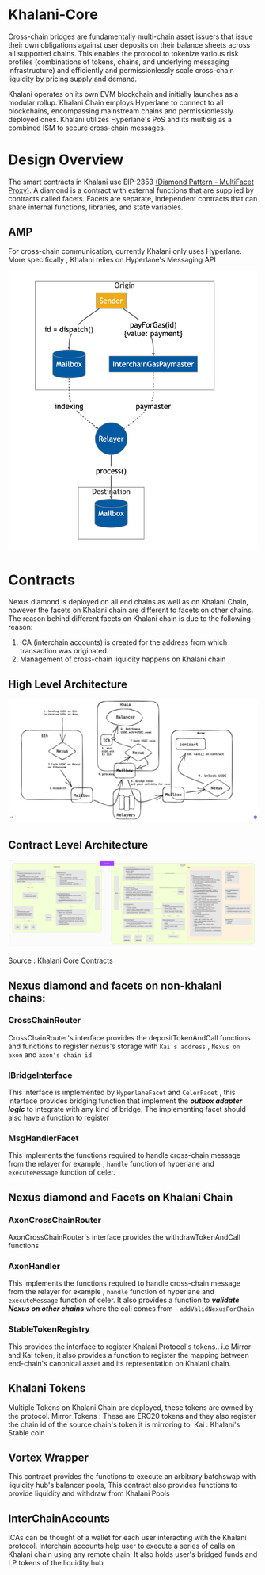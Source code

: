 # Khalani-Core
Cross-chain bridges are fundamentally multi-chain asset issuers that issue their own obligations against user deposits on their balance sheets across all supported chains. This enables the protocol to tokenize various risk profiles (combinations of tokens, chains, and underlying messaging infrastructure) and efficiently and permissionlessly scale cross-chain liquidity by pricing supply and demand.

Khalani operates on its own EVM blockchain and initially launches as a modular rollup. Khalani Chain employs Hyperlane to connect to all blockchains, encompassing mainstream chains and permissionlessly deployed ones. Khalani utilizes Hyperlane's PoS and its multisig as a combined ISM to secure cross-chain messages.


# Design Overview
The smart contracts in Khalani use EIP-2353 [(Diamond Pattern - MultiFacet Proxy)](https://eips.ethereum.org/EIPS/eip-2535).
A diamond is a contract with external functions that are supplied by contracts called facets. Facets are separate, independent contracts that can share internal functions, libraries, and state variables.

## AMP
For cross-chain communication, currently Khalani only uses Hyperlane. More specifically , Khalani relies on Hyperlane's Messaging API

![img.png](docs/img.png)

# Contracts
Nexus diamond is deployed on all end chains as well as on Khalani Chain, however the facets on Khalani chain are different to facets on other chains.
The reason behind different facets on Khalani chain is due to the following reason:
1. ICA (interchain accounts) is created for the address from which transaction was originated.
2. Management of cross-chain liquidity happens on Khalani chain

## High Level Architecture
![img_4.png](docs/img_4.png)

## Contract Level Architecture
![img_3.png](docs/img_3.png)

Source : [Khalani Core Contracts](https://www.figma.com/file/X9chVDnZBgZvuMQSUMjaJN/Khalani_V0_Architecture?type=whiteboard&node-id=0%3A1&t=mudjcIC4IjZqT4Iw-1)
## Nexus diamond and facets on non-khalani chains:
### CrossChainRouter
CrossChainRouter's interface provides the depositTokenAndCall functions and functions to register nexus's storage with `Kai's address` , `Nexus on axon` and `axon's chain id`

### IBridgeInterface
This interface is implemented by `HyperlaneFacet` and `CelerFacet` , this interface provides bridging function that implement the **_outbox adapter logic_** to integrate with any kind of bridge. The implementing facet should also have a function to register

### MsgHandlerFacet
This implements the functions required to handle cross-chain message from the relayer for example , `handle` function of hyperlane and `executeMessage` function of celer.

## Nexus diamond and Facets on Khalani Chain
### AxonCrossChainRouter
AxonCrossChainRouter's interface provides the withdrawTokenAndCall functions

### AxonHandler
This implements the functions required to handle cross-chain message from the relayer for example , `handle` function of hyperlane and `executeMessage` function of celer. It also provides a function to **_validate Nexus on other chains_** where the call comes from -  `addValidNexusForChain`

### StableTokenRegistry
This provides the interface to register Khalani Protocol's tokens.. i.e Mirror and Kai token, it also provides a function to register the mapping between end-chain's canonical asset and its representation on Khalani chain.

## Khalani Tokens
Multiple Tokens on Khalani Chain are deployed, these tokens are owned by the protocol.
Mirror Tokens : These are ERC20 tokens and they also register the chain id of the source chain's token it is mirroring to.
Kai : Khalani's Stable coin

## Vortex Wrapper
This contract provides the functions to execute an arbitrary batchswap with liquidity hub's balancer pools,
This contract also provides functions to provide liquidity and withdraw from Khalani Pools

## InterChainAccounts
ICAs can be thought of a wallet for each user interacting with the Khalani protocol. Interchain accounts help user to execute a series of calls on Khalani chain using any remote chain. It also holds user's bridged funds  and LP tokens of the liquidity hub

